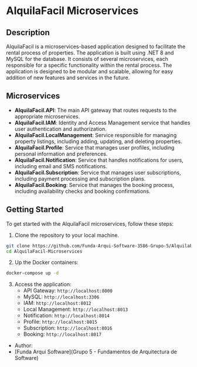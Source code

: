 # AlquilaFacil Microservices

## Description
AlquilaFacil is a microservices-based application designed to facilitate the rental process of properties. The application is built using .NET 8 and MySQL for the database. It consists of several microservices, each responsible for a specific functionality within the rental process.
The application is designed to be modular and scalable, allowing for easy addition of new features and services in the future.

## Microservices
- **AlquilaFacil.API**: The main API gateway that routes requests to the appropriate microservices.
- **AlquilaFacil.IAM**: Identity and Access Management service that handles user authentication and authorization.
- **AlquilaFacil.LocalManagement**: Service responsible for managing property listings, including adding, updating, and deleting properties.
- **AlquilaFacil.Profile**: Service that manages user profiles, including personal information and preferences.
- **AlquilaFacil.Notification**: Service that handles notifications for users, including email and SMS notifications.
- **AlquilaFacil.Subscription**: Service that manages user subscriptions, including payment processing and subscription plans.
- **AlquilaFacil.Booking**: Service that manages the booking process, including availability checks and booking confirmations.

## Getting Started
To get started with the AlquilaFacil microservices, follow these steps:
1. Clone the repository to your local machine.
```bash
git clone https://github.com/Funda-Arqui-Software-3586-Grupo-5/AlquilaFacil-Microservices.git
cd AlquilaFacil-Microservices
```

2. Up the Docker containers:
```bash
docker-compose up -d
```

3. Access the application:
    - API Gateway: `http://localhost:8000`
    - MySQL: `http://localhost:3306`
    - IAM: `http://localhost:8012`
    - Local Management: `http://localhost:8013`
    - Notification: `http://localhost:8014`
    - Profile: `http://localhost:8015`
    - Subscription: `http://localhost:8016`
    - Booking: `http://localhost:8017`

- Author:
- [Funda Arqui Software](Grupo 5 - Fundamentos de Arquitectura de Software)